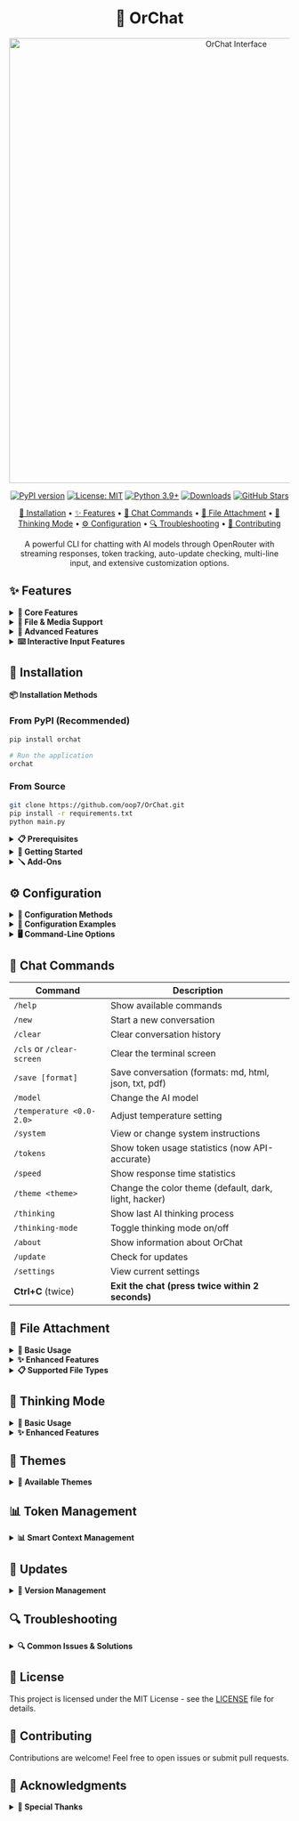 <div align="center">

# 🤖 OrChat

<img src="https://github.com/user-attachments/assets/df20dccc-8971-414e-9281-74260f05bf44" width="800" alt="OrChat Interface"/>

[![PyPI version](https://img.shields.io/pypi/v/orchat?color=86efac&style=for-the-badge&logo=pypi&logoColor=black)](https://badge.fury.io/py/orchat)
[![License: MIT](https://img.shields.io/badge/License-MIT-10b981?style=for-the-badge&logo=opensource&logoColor=white)](https://opensource.org/licenses/MIT)
[![Python 3.9+](https://img.shields.io/badge/python-3.9+-10b981?style=for-the-badge&logo=python&logoColor=white)](https://www.python.org/downloads/)
[![Downloads](https://img.shields.io/pepy/dt/orchat?color=1f2937&style=for-the-badge&logo=download&logoColor=white)](https://pepy.tech/project/orchat)
[![GitHub Stars](https://img.shields.io/github/stars/oop7/OrChat?color=86efac&style=for-the-badge&logo=github&logoColor=black)](https://github.com/oop7/OrChat/stargazers)

[🚀 Installation](#installation) • [✨ Features](#features) • [💬 Chat Commands](#chat-commands) • [📁 File Attachment](#file-attachment) • [🧠 Thinking Mode](#thinking-mode) • [⚙️ Configuration](#configuration) • [🔍 Troubleshooting](#troubleshooting) • [🤝 Contributing](#contributing)

A powerful CLI for chatting with AI models through OpenRouter with streaming responses, token tracking, auto-update checking, multi-line input, and extensive customization options.

</div>


<a id="features"></a>
## ✨ Features

<details>
<summary><strong>🔗 Core Features</strong></summary>

- **Universal Model Access**: Connect to any AI model available on OpenRouter with dynamic model retrieval
- **Interactive Chat**: Enjoy a smooth conversation experience with real-time streaming responses
- **Rich Markdown Rendering**: View formatted text, code blocks, tables and more directly in your terminal
- **Performance Analytics**: Track token usage, response times, and total cost for efficiency monitoring (now with accurate API-based token counting)
- **Command Auto-completion**: Enhanced user experience with intelligent command suggestions and prompt history navigation
- **Prompt History Navigation**: Use ↑/↓ arrow keys to navigate through previous prompts and Ctrl+R for history search
- **Pricing Display**: Real-time pricing information displayed during active chat sessions
- **Auto-Update System**: Automatic update checking at startup with pip integration
- **Multi-line Input Support**: Compose multi-paragraph messages with `Esc+Enter` and visual feedback

</details>

<details>
<summary><strong>📎 File & Media Support</strong></summary>

- **Smart File Picker**: Attach files anywhere in your message using `#` (e.g., `analyze #myfile.py`)
- **Interactive File Browser**: Browse files with icons, sizes, and directory navigation in a popup interface
- **Multimodal Support**: Share images and various file types with compatible AI models
- **Enhanced File Processing**: Improved file attachment with better error handling and path support

</details>

<details>
<summary><strong>🧠 Advanced Features</strong></summary>

- **Smart Thinking Mode**: See the AI's reasoning process with compatible models
- **Multiple Export Formats**: Save conversations as Markdown, HTML, JSON, TXT, or PDF
- **Smart Context Management**: Automatically manages conversation history to stay within token limits
- **Customizable Themes**: Choose from different visual themes for your terminal

</details>

<details>
<summary><strong>⌨️ Interactive Input Features</strong></summary>

- **Multi-line Input**: Use `Esc+Enter` to toggle multi-line mode, with status indicator and seamless toggling
- **Command History Navigation**: Press ↑/↓ arrow keys to cycle through previous prompts and commands
- **History Search**: Use Ctrl+R to search through your prompt history with keywords
- **Automatic Command Completion**: Start typing "/" and command suggestions appear instantly - no Tab key needed!
- **Auto-Suggest from History**: Previous commands and prompts appear as grey suggestions as you type
- **Intelligent File Picker**: Use `#` anywhere in your message for file selection with auto-completion and browser popup
- **Double Ctrl+C Exit**: Press Ctrl+C twice within 2 seconds to gracefully exit the chat session

**💡 How Auto-Completion Works:**
- Type `/` → All available commands appear automatically
- Type `/c` → Filters to commands starting with 'c' (clear, cls, clear-screen, etc.)
- Type `/temp` → Shows `/temperature` command
- Type `/think` → Shows `/thinking` and `/thinking-mode` commands
- No Tab key required - completions appear as you type!

**💡 How File Picker Works:**
- Type `#` anywhere in your message to open the file picker
- Choose files interactively (with icons for file types)
- Insert filenames naturally into your prompt, e.g., `examine #test.py and check for errors`
- File picker works anywhere in your message, not just at the beginning

**💡 How to Exit:**
- Press **Ctrl+C** once → Shows "Press Ctrl+C again to exit" message
- Press **Ctrl+C** again within 2 seconds → Gracefully exits the chat
- This prevents accidental exits while allowing quick termination when needed

</details>

<a id="installation"></a>
## 🚀 Installation

<summary><strong>📦 Installation Methods</strong></summary>

### From PyPI (Recommended)

```bash
pip install orchat
```
```bash
# Run the application
orchat
```

### From Source

```bash
git clone https://github.com/oop7/OrChat.git
pip install -r requirements.txt
python main.py
```

</details>

</details>

<details>
<summary><strong>📋 Prerequisites</strong></summary>

- Python 3.7 or higher
- An OpenRouter API key (get one at [OpenRouter.ai](https://openrouter.ai))
- Required packages: in `requirements.txt`

</details>

<details>
<summary><strong>🏁 Getting Started</strong></summary>

1. Install OrChat using one of the methods above
2. Run the setup wizard
   - if you follow from source PyPI:
     ```bash
     orchat --setup
     ```
   - if you follow from source method:
     ```bash
     python main.py --setup
     ```
3. Enter your OpenRouter API key when prompted
4. Select your preferred AI model and configure settings
5. Start chatting!

</details>

<details>
<summary><strong>🪛 Add-Ons</strong></summary>

### FZF fuzzy search (Enhanced Model Selection)

1. Install fzf and pyfzf

   - Install pyfzf
     ```bash
     pip install pyfzf
     ```
   - Fzf can be downloaded from https://github.com/junegunn/fzf?tab=readme-ov-file#installation

2. Ensure fzf is in your path
3. From now on, the model selection will use fzf for powerful fuzzy search and filtering capabilities!

**Note**: If fzf is not installed, OrChat will automatically fall back to standard model selection.

</details>

<a id="configuration"></a>
## ⚙️ Configuration

<details>
<summary><strong>🔧 Configuration Methods</strong></summary>

OrChat can be configured in multiple ways:

1. **Setup Wizard**: Run `python main.py --setup` for interactive configuration
2. **Config File**: Edit the `config.ini` file in the application directory
3. **Environment Variables**: Create a `.env` file with your configuration
4. **System Environment Variables**: Set environment variables directly in your system (recommended for security)

**Enhanced Environment Support**: OrChat now supports system/user environment variables, removing the strict requirement for `.env` files.

</details>

<details>
<summary><strong>📄 Configuration Examples</strong></summary>

Example `.env` file:

```
OPENROUTER_API_KEY=your_api_key_here
```

Example `config.ini` structure:

```ini
[API]
OPENROUTER_API_KEY = your_api_key_here

[SETTINGS]
MODEL = anthropic/claude-3-opus
TEMPERATURE = 0.7
SYSTEM_INSTRUCTIONS = You are a helpful AI assistant.
THEME = default
MAX_TOKENS = 8000
AUTOSAVE_INTERVAL = 300
STREAMING = True
THINKING_MODE = False
```

</details>

<details>
<summary><strong>🖥️ Command-Line Options</strong></summary>

- `--setup`: Run the setup wizard
- `--model MODEL`: Specify the model to use (e.g., `--model "anthropic/claude-3-opus"`)
- `--task {creative,coding,analysis,chat}`: Optimize for a specific task type
- `--image PATH`: Analyze an image file

</details>

<a id="chat-commands"></a>
## 💬 Chat Commands

| Command                   | Description                                           |
| ------------------------- | ----------------------------------------------------- |
| `/help`                   | Show available commands                               |
| `/new`                    | Start a new conversation                              |
| `/clear`                  | Clear conversation history                            |
| `/cls` or `/clear-screen` | Clear the terminal screen                             |
| `/save [format]`          | Save conversation (formats: md, html, json, txt, pdf) |
| `/model`                  | Change the AI model                                   |
| `/temperature <0.0-2.0>`  | Adjust temperature setting                            |
| `/system`                 | View or change system instructions                    |
| `/tokens`                 | Show token usage statistics (now API-accurate)        |
| `/speed`                  | Show response time statistics                         |
| `/theme <theme>`          | Change the color theme (default, dark, light, hacker) |
| `/thinking`               | Show last AI thinking process                         |
| `/thinking-mode`          | Toggle thinking mode on/off                           |
| `/about`                  | Show information about OrChat                         |
| `/update`                 | Check for updates                                     |
| `/settings`               | View current settings                                 |
| **Ctrl+C** (twice)        | **Exit the chat (press twice within 2 seconds)**     |

<a id="file-attachment"></a>
## 📁 File Attachment

<details>
<summary><strong>📎 Basic Usage</strong></summary>

Attach files naturally in your messages using the smart file picker:

```
analyze #path/to/your/file.ext for issues
examine #script.py and explain its logic
```
- Use `#` anywhere in your message to open the file picker popup

</details>

<details>
<summary><strong>✨ Enhanced Features</strong></summary>

- **Intelligent File Picker**: Auto-completion, icons, file sizes, and directory navigation
- **Quoted Path Support**: Handles file paths with spaces using quotes
- **Better Error Handling**: Improved error messages and usage examples
- **File Preview**: Shows file metadata and preview before processing
- **Security Validation**: Built-in file size and type validation (10MB limit)

</details>

<details>
<summary><strong>📋 Supported File Types</strong></summary>

- **Images**: JPG, PNG, GIF, WEBP, BMP (displayed visually with multimodal models)
- **Code Files**: Python, JavaScript, Java, C++, TypeScript, Swift, etc. (with syntax highlighting)
- **Text Documents**: TXT, MD, CSV (full content displayed)
- **Data Files**: JSON, XML (displayed with formatting)
- **Web Files**: HTML, CSS (formatted display)
- **Archives**: ZIP, TAR, GZ, RAR (basic metadata support)

</details>

<a id="thinking-mode"></a>
## 🧠 Thinking Mode

<details>
<summary><strong>🎯 Basic Usage</strong></summary>

OrChat can display the AI's reasoning process with enhanced thinking mode:

```
/thinking-mode       # Toggle thinking mode on/off
/thinking            # Show the most recent thinking process
```

This feature allows you to see how the AI approached your question before giving its final answer. **Auto Thinking Mode** automatically enables this feature when you select models with reasoning support.

</details>

<details>
<summary><strong>✨ Enhanced Features</strong></summary>

- **Improved Detection**: Better extraction of thinking content from model responses
- **Model Compatibility**: Automatic handling of models that don't support thinking mode
- **Visual Indicators**: Clear status indicators showing if thinking mode is enabled
- **Flexible Setup**: Option to enable/disable during model selection

</details>

## 🎨 Themes

<details>
<summary><strong>🎨 Available Themes</strong></summary>

Change the visual appearance with the `/theme` command:

- **default**: Blue user, green assistant
- **dark**: Cyan user, magenta assistant
- **light**: Blue user, green assistant with lighter colors
- **hacker**: Matrix-inspired green text on black

</details>

## 📊 Token Management

<details>
<summary><strong>📊 Smart Context Management</strong></summary>

OrChat intelligently manages conversation context to keep within token limits:

- Automatically trims old messages when approaching limits
- Displays comprehensive token usage statistics including total tokens and cost tracking
- Shows real-time pricing information during active sessions
- Displays total cost tracking across conversations
- Allows manual clearing of context with `/clear`

</details>

## 🔄 Updates

<details>
<summary><strong>🔄 Version Management</strong></summary>

Check for updates with the `/update` command to see if a newer version is available.

</details>



<a id="troubleshooting"></a>
## 🔍 Troubleshooting

<details>
<summary><strong>🔍 Common Issues & Solutions</strong></summary>

- **API Key Issues**: Ensure your OpenRouter API key is correctly set in config.ini, .env file, or system environment variables. OrChat will prompt for re-entry if an incorrect key is detected
- **Insufficient Account Credit**: If you receive a 402 error, check your OpenRouter account balance and add funds as needed
- **File Path Problems**: When using `/attach` or `/upload`, use quotes for paths with spaces and ensure correct path format for your OS
- **Model Compatibility**: Some features like thinking mode only work with specific models
- **Command Usage**: Remember that `/upload` and `/attach` can be used anywhere in your message for flexibility

</details>

## 📝 License

This project is licensed under the MIT License - see the [LICENSE](LICENSE) file for details.

<a id="contributing"></a>
## 🤝 Contributing

Contributions are welcome! Feel free to open issues or submit pull requests.

## 🙏 Acknowledgments

<details>
<summary><strong>🙏 Special Thanks</strong></summary>

- [OpenRouter](https://openrouter.ai/) for providing unified API access to AI models
- [Rich](https://github.com/Textualize/rich) for the beautiful terminal interface
- All contributors and users who provide feedback and help improve OrChat

</details>

